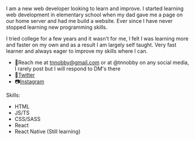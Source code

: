 I am a new web developer looking to learn and improve. I started learning web development in elementary school when my dad gave me a page on our home server and had me build a website. Ever since I have never stopped learning new programming skills.

I tried college for a few years and it wasn't for me, I felt I was learning more and faster on my own and as a result I am largely self taught. Very fast learner and always eager to improve my skills where I can.

- 📨Reach me at tnnobby@gmail.com or at @tnnobby on any social media, I rarely post but I will respond to DM's there</br>
- 🐤<a href="https://twitter.com/tnnobby">Twitter</a></br>
- 📷<a href="https://www.instagram.com/tnnobby/">Instagram</a>

Skills:
- HTML
- JS/TS
- CSS/SASS
- React
- React Native (Still learning)
